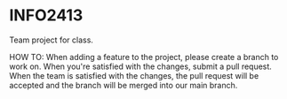 # INFO2413
Team project for class.

HOW TO:
When adding a feature to the project, please create a branch to work on.
When you're satisfied with the changes, submit a pull request.
When the team is satisfied with the changes, the pull request will be accepted and the branch will be merged into our main branch.
